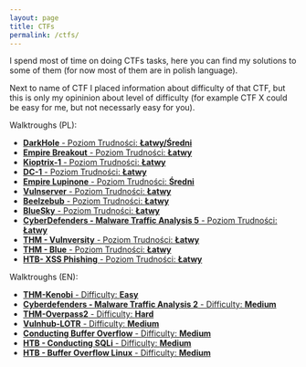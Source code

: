 ```yaml
---
layout: page
title: CTFs
permalink: /ctfs/
---
```


<script src="https://tryhackme.com/badge/1373347"></script>

I spend most of time on doing CTFs tasks, here you can find my solutions to some of them (for now most of them are in polish language).

Next to name of CTF I placed information about difficulty of that CTF, but this is only my opininion about level of difficulty (for example CTF X could be easy for me, but not necessarly easy for you).

Walktroughs (PL):
* [**DarkHole** - Poziom Trudności: **Łatwy/Średni**](https://adi7312.github.io/CTFs/VulnHub%20-%20DarkHole/)
* [**Empire Breakout** - Poziom Trudności: **Łatwy**](https://adi7312.github.io/CTFs/VulnHub%20-%20Empire%20Breakout/)
* [**Kioptrix-1** - Poziom Trudności: **Łatwy**](https://adi7312.github.io/CTFs/Vulnhub%20-%20Kioptrix1%20%2B%20DC-1//)
* [**DC-1** - Poziom Trudności: **Łatwy**](https://adi7312.github.io/CTFs/Vulnhub%20-%20Kioptrix1%20%2B%20DC-1/)
* [**Empire Lupinone** - Poziom Trudności: **Średni**](https://adi7312.github.io/CTFs/VulnHub%20-%20Empire%20Lupin/)
* [**Vulnserver** - Poziom Trudności: **Łatwy**](https://adi7312.github.io/CTFs/BufferOverflow%20-%20vulnserv/)
* [**Beelzebub** - Poziom Trudności: **Łatwy**](https://adi7312.github.io/CTFs/Vulnhub%20-%20Beelzebub/)
* [**BlueSky** - Poziom Trudności: **Łatwy**](https://adi7312.github.io/CTFs/VulnHub%20-%20BlueSky/)
* [**CyberDefenders - Malware Traffic Analysis 5** - Poziom Trudności: **Łatwy**](https://adi7312.github.io/CTFs/CyberDefenders%20-%20Malware%20Traffic%20Analysis%205/)
* [**THM - Vulnversity** - Poziom Trudności: **Łatwy**](https://adi7312.github.io/CTFs/THM-Vulnversity/)
* [**THM - Blue** - Poziom Trudności: **Łatwy**](https://adi7312.github.io/CTFs/THM-%20Blue/)
* [**HTB- XSS Phishing** - Poziom Trudności: **Łatwy**](https://adi7312.github.io/CTFs/HTB%20-%20XSS%20Phishing/)


Walktroughs (EN):

* [**THM-Kenobi** - Difficulty: **Easy**](https://adi7312.github.io/CTFs/THM-Kenobi/)
* [**Cyberdefenders - Malware Traffic Analysis 2** - Difficulty: **Medium**](https://adi7312.github.io/CTFs/CyberDefender%20-%20Malware%20Traffic%20Analysis%202)
* [**THM-Overpass2** - Difficulty: **Hard**](https://adi7312.github.io/CTFs/THM-Overpass2/)
* [**Vulnhub-LOTR** - Difficulty: **Medium**](https://adi7312.github.io/CTFs/Vulnhub%20-%20Lord%20Of%20The%20Root/)
* [**Conducting Buffer Overflow** - Difficulty: **Medium**](https://adi7312.github.io/CTFs/BufferOverflow/)
* [**HTB - Conducting SQLi** - Difficulty: **Medium**](https://adi7312.github.io/CTFs/HTB-SQLi/)
* [**HTB - Buffer Overflow Linux** - Difficulty: **Medium**](https://adi7312.github.io/CTFs/HTB-BufferOverflowLinux/)
